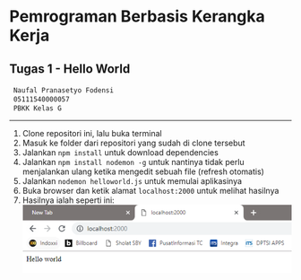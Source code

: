 # Pemrograman Berbasis Kerangka Kerja
## Tugas 1 - Hello World

     Naufal Pranasetyo Fodensi
     05111540000057
     PBKK Kelas G
---
1. Clone repositori ini, lalu buka terminal
2. Masuk ke folder dari repositori yang sudah di clone tersebut
3. Jalankan `npm install` untuk download dependencies 
4. Jalankan `npm install nodemon -g` untuk nantinya tidak perlu menjalankan ulang ketika mengedit sebuah file (refresh otomatis)
5. Jalankan `nodemon helloworld.js` untuk memulai aplikasinya
6. Buka browser dan ketik alamat `localhost:2000` untuk melihat hasilnya
7. Hasilnya ialah seperti ini: ![hasil](/Tugas%201%20-%20Hello%20World/hasil.png)